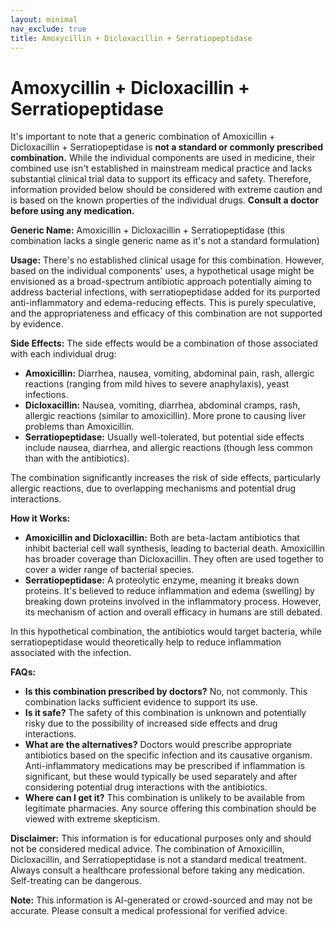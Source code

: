 ```yaml
---
layout: minimal
nav_exclude: true
title: Amoxycillin + Dicloxacillin + Serratiopeptidase
---
```


# Amoxycillin + Dicloxacillin + Serratiopeptidase

It's important to note that a generic combination of Amoxicillin + Dicloxacillin + Serratiopeptidase is **not a standard or commonly prescribed combination.**  While the individual components are used in medicine, their combined use isn't established in mainstream medical practice and lacks substantial clinical trial data to support its efficacy and safety.  Therefore, information provided below should be considered with extreme caution and is based on the known properties of the individual drugs.  **Consult a doctor before using any medication.**

**Generic Name:** Amoxicillin + Dicloxacillin + Serratiopeptidase (this combination lacks a single generic name as it's not a standard formulation)

**Usage:**  There's no established clinical usage for this combination.  However, based on the individual components' uses, a hypothetical usage might be envisioned as a broad-spectrum antibiotic approach potentially aiming to address bacterial infections, with serratiopeptidase added for its purported anti-inflammatory and edema-reducing effects.  This is purely speculative, and the appropriateness and efficacy of this combination are not supported by evidence.

**Side Effects:** The side effects would be a combination of those associated with each individual drug:

* **Amoxicillin:** Diarrhea, nausea, vomiting, abdominal pain, rash, allergic reactions (ranging from mild hives to severe anaphylaxis), yeast infections.
* **Dicloxacillin:** Nausea, vomiting, diarrhea, abdominal cramps, rash, allergic reactions (similar to amoxicillin).  More prone to causing liver problems than Amoxicillin.
* **Serratiopeptidase:** Usually well-tolerated, but potential side effects include nausea, diarrhea, and allergic reactions (though less common than with the antibiotics).

The combination significantly increases the risk of side effects, particularly allergic reactions, due to overlapping mechanisms and potential drug interactions.

**How it Works:**

* **Amoxicillin and Dicloxacillin:** Both are beta-lactam antibiotics that inhibit bacterial cell wall synthesis, leading to bacterial death. Amoxicillin has broader coverage than Dicloxacillin. They often are used together to cover a wider range of bacterial species.
* **Serratiopeptidase:**  A proteolytic enzyme, meaning it breaks down proteins. It's believed to reduce inflammation and edema (swelling) by breaking down proteins involved in the inflammatory process.  However, its mechanism of action and overall efficacy in humans are still debated.

In this hypothetical combination, the antibiotics would target bacteria, while serratiopeptidase would theoretically help to reduce inflammation associated with the infection.

**FAQs:**

* **Is this combination prescribed by doctors?**  No, not commonly.  This combination lacks sufficient evidence to support its use.
* **Is it safe?** The safety of this combination is unknown and potentially risky due to the possibility of increased side effects and drug interactions.
* **What are the alternatives?** Doctors would prescribe appropriate antibiotics based on the specific infection and its causative organism.  Anti-inflammatory medications may be prescribed if inflammation is significant, but these would typically be used separately and after considering potential drug interactions with the antibiotics.
* **Where can I get it?** This combination is unlikely to be available from legitimate pharmacies.  Any source offering this combination should be viewed with extreme skepticism.


**Disclaimer:** This information is for educational purposes only and should not be considered medical advice.  The combination of Amoxicillin, Dicloxacillin, and Serratiopeptidase is not a standard medical treatment.  Always consult a healthcare professional before taking any medication.  Self-treating can be dangerous.


**Note:** This information is AI-generated or crowd-sourced and may not be accurate. Please consult a medical professional for verified advice.